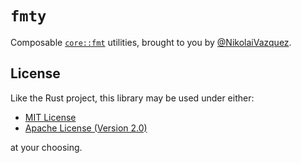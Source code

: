 # `fmty`

Composable [`core::fmt`](https://doc.rust-lang.org/core/fmt/) utilities, brought
to you by [@NikolaiVazquez](https://twitter.com/NikolaiVazquez).

## License

Like the Rust project, this library may be used under either:

- [MIT License](https://github.com/nvzqz/fmty/blob/main/LICENSE-MIT)
- [Apache License (Version 2.0)](https://github.com/nvzqz/fmty/blob/main/LICENSE-APACHE)

at your choosing.
